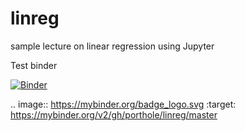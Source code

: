 # linreg
sample lecture on linear regression using Jupyter

Test binder

[![Binder](https://mybinder.org/badge_logo.svg)](https://mybinder.org/v2/gh/porthole/linreg/master)

.. image:: https://mybinder.org/badge_logo.svg
 :target: https://mybinder.org/v2/gh/porthole/linreg/master
